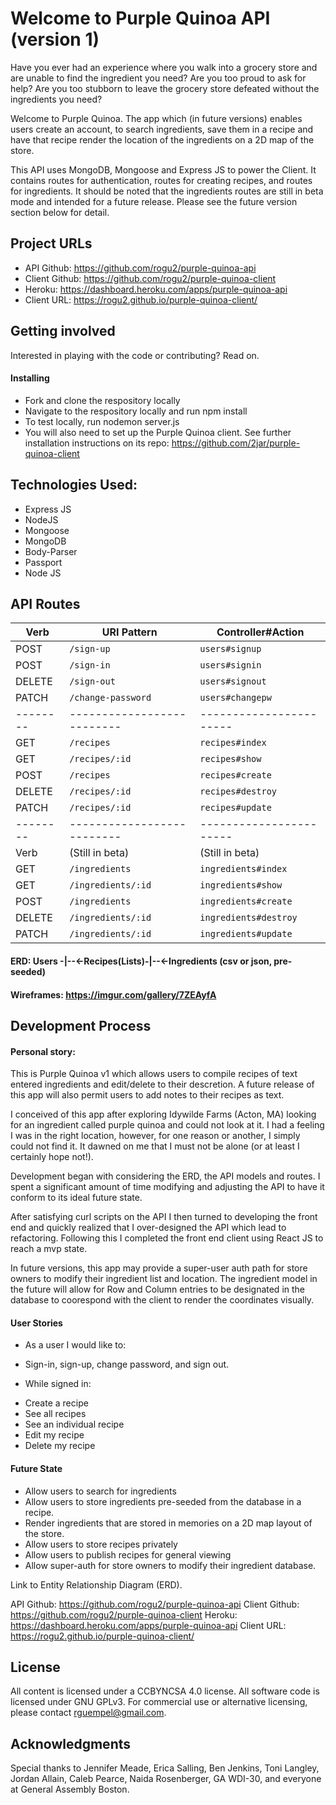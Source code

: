 # Welcome to Purple Quinoa API (version 1)

Have you ever had an experience where you walk into a grocery store and are unable
to find the ingredient you need? Are you too proud to ask for help? Are you too
stubborn to leave the grocery store defeated without the ingredients you need?

Welcome to Purple Quinoa. The app which (in future versions) enables users
create an account, to search ingredients, save them in a recipe and have that
recipe render the location of the ingredients on a 2D map of the store.

This API uses MongoDB, Mongoose and Express JS to power the Client. It contains
routes for authentication, routes for creating recipes, and routes for ingredients.
It should be noted that the ingredients routes are still in beta mode and intended
for a future release. Please see the future version section below for detail.

## Project URLs
+ API Github: https://github.com/rogu2/purple-quinoa-api
+ Client Github: https://github.com/rogu2/purple-quinoa-client
+ Heroku: https://dashboard.heroku.com/apps/purple-quinoa-api
+ Client URL: https://rogu2.github.io/purple-quinoa-client/

## Getting involved
Interested in playing with the code or contributing? Read on.

#### Installing
+ Fork and clone the respository locally
+ Navigate to the respository locally and run npm install
+ To test locally, run nodemon server.js
+ You will also need to set up the Purple Quinoa client. See further installation
instructions on its repo: https://github.com/2jar/purple-quinoa-client


## Technologies Used:
+ Express JS
+ NodeJS
+ Mongoose
+ MongoDB
+ Body-Parser
+ Passport
+ Node JS

## API Routes


| Verb   | URI Pattern              | Controller#Action     |
|--------|--------------------------|-----------------------|
| POST   | `/sign-up`               | `users#signup`        |
| POST   | `/sign-in`               | `users#signin`        |
| DELETE | `/sign-out`              | `users#signout`       |
| PATCH  | `/change-password`       | `users#changepw`      |
|--------|--------------------------|-----------------------|
| GET    | `/recipes`               | `recipes#index`       |
| GET    | `/recipes/:id`           | `recipes#show`        |
| POST   | `/recipes`               | `recipes#create`      |
| DELETE | `/recipes/:id`           | `recipes#destroy`     |
| PATCH  | `/recipes/:id`           | `recipes#update`      |
|--------|--------------------------|-----------------------|
| Verb   | (Still in beta)          | (Still in beta)       |
| GET    | `/ingredients`           | `ingredients#index`   |
| GET    | `/ingredients/:id`       | `ingredients#show`    |
| POST   | `/ingredients`           | `ingredients#create`  |
| DELETE | `/ingredients/:id`       | `ingredients#destroy` |
| PATCH  | `/ingredients/:id`       | `ingredients#update`  |


#### ERD: Users -|--<-Recipes(Lists)-|--<-Ingredients (csv or json, pre-seeded)
#### Wireframes: https://imgur.com/gallery/7ZEAyfA

## Development Process
#### Personal story:
 This is Purple Quinoa v1 which allows users to compile recipes of text entered
 ingredients and edit/delete to their descretion. A future release of this app
 will also permit users to add notes to their recipes as text.

 I conceived of this app after exploring Idywilde Farms (Acton, MA) looking for
 an ingredient called purple quinoa and could not look at it. I had a feeling I
 was in the right location, however, for one reason or another, I simply could
 not find it. It dawned on me that I must not be alone (or at least I certainly
 hope not!).

 Development began with considering the ERD, the API models and routes. I spent
 a significant amount of time modifying and adjusting the API to have it conform
 to its ideal future state.

 After satisfying curl scripts on the API I then turned to developing the front
 end and quickly realized that I over-designed the API which lead to refactoring.
 Following this I completed the front end client using React JS to reach a mvp
 state.

 In future versions, this app may provide a super-user auth path for store owners
 to modify their ingredient list and location. The ingredient model in the future
 will allow for Row and Column entries to be designated in the database to
 coorespond with the client to render the coordinates visually.

#### User Stories
+ As a user I would like to:
- Sign-in, sign-up, change password, and sign out.
+ While signed in:
- Create a recipe
- See all recipes
- See an individual recipe
- Edit my recipe
- Delete my recipe

#### Future State
- Allow users to search for ingredients
- Allow users to store ingredients pre-seeded from the database in a recipe.
- Render ingredients that are stored in memories on a 2D map layout of the store.
- Allow users to store recipes privately
- Allow users to publish recipes for general viewing
- Allow super-auth for store owners to modify their ingredient database.

 Link to Entity Relationship Diagram (ERD).


API Github: https://github.com/rogu2/purple-quinoa-api
Client Github: https://github.com/rogu2/purple-quinoa-client
Heroku: https://dashboard.heroku.com/apps/purple-quinoa-api
Client URL: https://rogu2.github.io/purple-quinoa-client/

## License
All content is licensed under a CC­BY­NC­SA 4.0 license.
All software code is licensed under GNU GPLv3. For commercial use or alternative licensing, please contact rguempel@gmail.com.

## Acknowledgments
Special thanks to Jennifer Meade, Erica Salling, Ben Jenkins, Toni Langley, Jordan Allain, Caleb Pearce, Naida Rosenberger, GA WDI-30, and everyone at General Assembly Boston.
